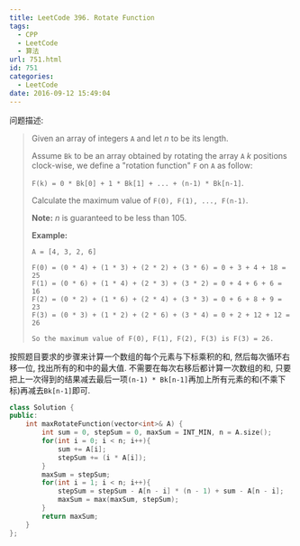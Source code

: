 ```yaml
---
title: LeetCode 396. Rotate Function
tags:
  - CPP
  - LeetCode
  - 算法
url: 751.html
id: 751
categories:
  - LeetCode
date: 2016-09-12 15:49:04
---
```

问题描述:

> Given an array of integers `A` and let *n* to be its length.
>
> Assume `Bk` to be an array obtained by rotating the array `A` *k* positions clock-wise, we define a "rotation function" `F` on `A` as follow:
>
> `F(k) = 0 * Bk[0] + 1 * Bk[1] + ... + (n-1) * Bk[n-1]`.
>
> Calculate the maximum value of `F(0), F(1), ..., F(n-1)`.
>
> **Note:**
> *n* is guaranteed to be less than 105.
>
> **Example:**
>
> ```
> A = [4, 3, 2, 6]
>
> F(0) = (0 * 4) + (1 * 3) + (2 * 2) + (3 * 6) = 0 + 3 + 4 + 18 = 25
> F(1) = (0 * 6) + (1 * 4) + (2 * 3) + (3 * 2) = 0 + 4 + 6 + 6 = 16
> F(2) = (0 * 2) + (1 * 6) + (2 * 4) + (3 * 3) = 0 + 6 + 8 + 9 = 23
> F(3) = (0 * 3) + (1 * 2) + (2 * 6) + (3 * 4) = 0 + 2 + 12 + 12 = 26
>
> So the maximum value of F(0), F(1), F(2), F(3) is F(3) = 26.
> ```

按照题目要求的步骤来计算一个数组的每个元素与下标乘积的和, 然后每次循环右移一位, 找出所有的和中的最大值. 不需要在每次右移后都计算一次数组的和, 只要把上一次得到的结果减去最后一项`(n-1) * Bk[n-1]`再加上所有元素的和(不乘下标)再减去`Bk[n-1]`即可.

```cpp
class Solution {
public:
    int maxRotateFunction(vector<int>& A) {
        int sum = 0, stepSum = 0, maxSum = INT_MIN, n = A.size();
        for(int i = 0; i < n; i++){
            sum += A[i];
            stepSum += (i * A[i]);
        }
        maxSum = stepSum;
        for(int i = 1; i < n; i++){
            stepSum = stepSum - A[n - i] * (n - 1) + sum - A[n - i];
            maxSum = max(maxSum, stepSum);
        }
        return maxSum;
    }
};
```

